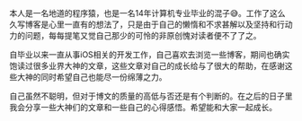 本人是一名地道的程序猿，也是一名14年计算机专业毕业的混子😅。工作了这么久写博客是心里一直有的想法了，只是由于自己的懒惰和不求甚解以及坚持和行动力的问题，每每提笔又觉自己那少的可怜的非原创愧对读者便不了了之。

自毕业以来一直从事iOS相关的开发工作，自己喜欢去浏览一些博客，期间也确实饱读过很多业界大神的文章，这些文章对自己的成长给与了很大的帮助，在感谢这些大神的同时希望自己也能尽一份绵薄之力。

自己虽然不聪明，但对于博文的质量的高低与否还是有个判断的。在之后的日子里我会分享一些大神们的文章和一些自己的心得感悟。希望能和大家一起成长。